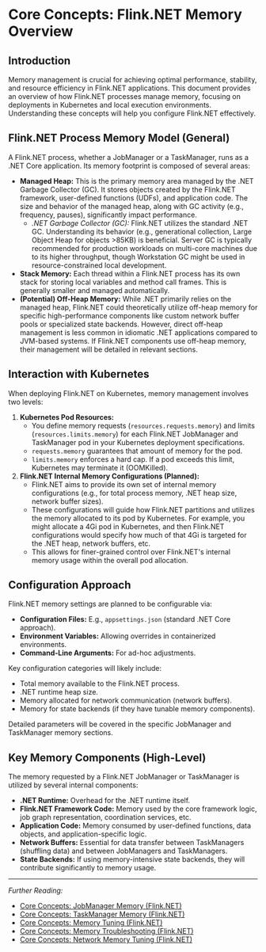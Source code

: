 # Core Concepts: Flink.NET Memory Overview

## Introduction

Memory management is crucial for achieving optimal performance, stability, and resource efficiency in Flink.NET applications. This document provides an overview of how Flink.NET processes manage memory, focusing on deployments in Kubernetes and local execution environments. Understanding these concepts will help you configure Flink.NET effectively.

## Flink.NET Process Memory Model (General)

A Flink.NET process, whether a JobManager or a TaskManager, runs as a .NET Core application. Its memory footprint is composed of several areas:

*   **Managed Heap:** This is the primary memory area managed by the .NET Garbage Collector (GC). It stores objects created by the Flink.NET framework, user-defined functions (UDFs), and application code. The size and behavior of the managed heap, along with GC activity (e.g., frequency, pauses), significantly impact performance.
    *   *.NET Garbage Collector (GC):* Flink.NET utilizes the standard .NET GC. Understanding its behavior (e.g., generational collection, Large Object Heap for objects >85KB) is beneficial. Server GC is typically recommended for production workloads on multi-core machines due to its higher throughput, though Workstation GC might be used in resource-constrained local development.
*   **Stack Memory:** Each thread within a Flink.NET process has its own stack for storing local variables and method call frames. This is generally smaller and managed automatically.
*   **(Potential) Off-Heap Memory:** While .NET primarily relies on the managed heap, Flink.NET could theoretically utilize off-heap memory for specific high-performance components like custom network buffer pools or specialized state backends. However, direct off-heap management is less common in idiomatic .NET applications compared to JVM-based systems. If Flink.NET components use off-heap memory, their management will be detailed in relevant sections.

## Interaction with Kubernetes

When deploying Flink.NET on Kubernetes, memory management involves two levels:

1.  **Kubernetes Pod Resources:**
    *   You define memory requests (`resources.requests.memory`) and limits (`resources.limits.memory`) for each Flink.NET JobManager and TaskManager pod in your Kubernetes deployment specifications.
    *   `requests.memory` guarantees that amount of memory for the pod.
    *   `limits.memory` enforces a hard cap. If a pod exceeds this limit, Kubernetes may terminate it (OOMKilled).
2.  **Flink.NET Internal Memory Configurations (Planned):**
    *   Flink.NET aims to provide its own set of internal memory configurations (e.g., for total process memory, .NET heap size, network buffer sizes).
    *   These configurations will guide how Flink.NET partitions and utilizes the memory allocated to its pod by Kubernetes. For example, you might allocate a 4Gi pod in Kubernetes, and then Flink.NET configurations would specify how much of that 4Gi is targeted for the .NET heap, network buffers, etc.
    *   This allows for finer-grained control over Flink.NET's internal memory usage within the overall pod allocation.

## Configuration Approach

Flink.NET memory settings are planned to be configurable via:

*   **Configuration Files:** E.g., `appsettings.json` (standard .NET Core approach).
*   **Environment Variables:** Allowing overrides in containerized environments.
*   **Command-Line Arguments:** For ad-hoc adjustments.

Key configuration categories will likely include:
*   Total memory available to the Flink.NET process.
*   .NET runtime heap size.
*   Memory allocated for network communication (network buffers).
*   Memory for state backends (if they have tunable memory components).

Detailed parameters will be covered in the specific JobManager and TaskManager memory sections.

## Key Memory Components (High-Level)

The memory requested by a Flink.NET JobManager or TaskManager is utilized by several internal components:

*   **.NET Runtime:** Overhead for the .NET runtime itself.
*   **Flink.NET Framework Code:** Memory used by the core framework logic, job graph representation, coordination services, etc.
*   **Application Code:** Memory consumed by user-defined functions, data objects, and application-specific logic.
*   **Network Buffers:** Essential for data transfer between TaskManagers (shuffling data) and between JobManagers and TaskManagers.
*   **State Backends:** If using memory-intensive state backends, they will contribute significantly to memory usage.

---

*Further Reading:*
*   [Core Concepts: JobManager Memory (Flink.NET)](./Core-Concepts-Memory-JobManager.md)
*   [Core Concepts: TaskManager Memory (Flink.NET)](./Core-Concepts-Memory-TaskManager.md)
*   [Core Concepts: Memory Tuning (Flink.NET)](./Core-Concepts-Memory-Tuning.md)
*   [Core Concepts: Memory Troubleshooting (Flink.NET)](./Core-Concepts-Memory-Troubleshooting.md)
*   [Core Concepts: Network Memory Tuning (Flink.NET)](./Core-Concepts-Memory-Network.md)
